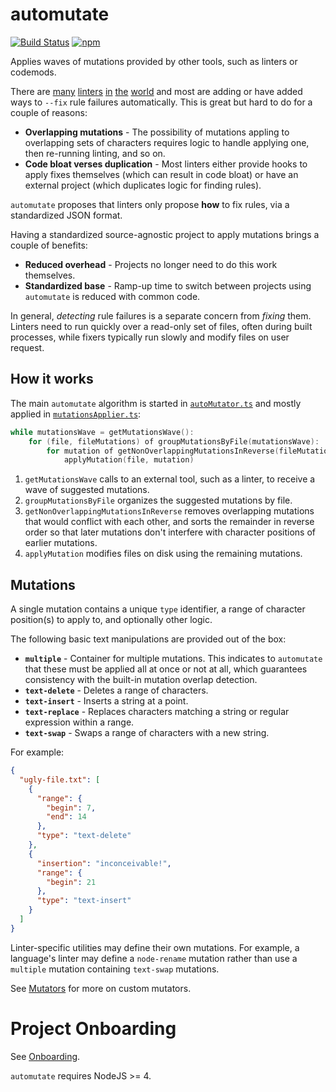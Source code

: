 # automutate

[![Build Status](https://travis-ci.org/automutate/automutate.svg?branch=master)](https://travis-ci.org/automutate/automutate)
[![npm](https://img.shields.io/npm/v/automutate.svg)](https://www.npmjs.com/package/automutate)

Applies waves of mutations provided by other tools, such as linters or codemods.

There are [many](https://github.com/eslint/eslint) [linters](https://github.com/palantir/tslint) [in](https://github.com/stylelint/stylelint) [the](https://github.com/lesshint/lesshint) [world](https://github.com/sasstools/sass-lint) and most are adding or have added ways to `--fix` rule failures automatically.
This is great but hard to do for a couple of reasons:

- **Overlapping mutations** - The possibility of mutations appling to overlapping sets of characters requires logic to handle applying one, then re-running linting, and so on.
- **Code bloat verses duplication** - Most linters either provide hooks to apply fixes themselves (which can result in code bloat) or have an external project (which duplicates logic for finding rules).

`automutate` proposes that linters only propose **how** to fix rules, via a standardized JSON format.

Having a standardized source-agnostic project to apply mutations brings a couple of benefits:

- **Reduced overhead** - Projects no longer need to do this work themselves.
- **Standardized base** - Ramp-up time to switch between projects using `automutate` is reduced with common code.

In general, _detecting_ rule failures is a separate concern from _fixing_ them.
Linters need to run quickly over a read-only set of files, often during built processes, while fixers typically run slowly and modify files on user request.

## How it works

The main `automutate` algorithm is started in [`autoMutator.ts`](../src/autoMutator.ts) and mostly applied in [`mutationsApplier.ts`](../src/mutationsApplier.ts):

```swift
while mutationsWave = getMutationsWave():
    for (file, fileMutations) of groupMutationsByFile(mutationsWave):
        for mutation of getNonOverlappingMutationsInReverse(fileMutations):
            applyMutation(file, mutation)
```

1. `getMutationsWave` calls to an external tool, such as a linter, to receive a wave of suggested mutations.
2. `groupMutationsByFile` organizes the suggested mutations by file.
3. `getNonOverlappingMutationsInReverse` removes overlapping mutations that would conflict with each other, and sorts the remainder in reverse order so that later mutations don't interfere with character positions of earlier mutations.
4. `applyMutation` modifies files on disk using the remaining mutations.

## Mutations

A single mutation contains a unique `type` identifier, a range of character position(s) to apply to, and optionally other logic.

The following basic text manipulations are provided out of the box:

- **`multiple`** - Container for multiple mutations. This indicates to `automutate` that these must be applied all at once or not at all, which guarantees consistency with the built-in mutation overlap detection.
- **`text-delete`** - Deletes a range of characters.
- **`text-insert`** - Inserts a string at a point.
- **`text-replace`** - Replaces characters matching a string or regular expression within a range.
- **`text-swap`** - Swaps a range of characters with a new string.

For example:

```json
{
  "ugly-file.txt": [
    {
      "range": {
        "begin": 7,
        "end": 14
      },
      "type": "text-delete"
    },
    {
      "insertion": "inconceivable!",
      "range": {
        "begin": 21
      },
      "type": "text-insert"
    }
  ]
}
```

Linter-specific utilities may define their own mutations.
For example, a language's linter may define a `node-rename` mutation rather than use a `multiple` mutation containing `text-swap` mutations.

See [Mutators](docs/mutators.md) for more on custom mutators.

# Project Onboarding

See [Onboarding](docs/onboarding.md).

`automutate` requires NodeJS >= 4.
